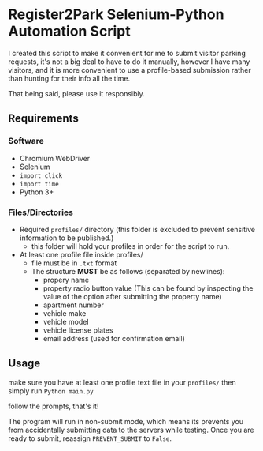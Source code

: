 # Register2Park Selenium-Python Automation Script

I created this script to make it convenient for me to submit
visitor parking requests, it's not a big deal to have to do it manually,
however I have many visitors, and it is more convenient to use
a profile-based submission rather than hunting for their info all the time.

That being said, please use it responsibly.

## Requirements

### Software
- Chromium WebDriver
- Selenium
- `import click`
- `import time`
- Python 3+

### Files/Directories
- Required `profiles/` directory (this folder is excluded to prevent sensitive information to be published.)
  - this folder will hold your profiles in order for the script to run.
- At least one profile file inside profiles/
  - file must be in `.txt` format
  - The structure **MUST** be as follows (separated by newlines):
    - propery name
    - property radio button value (This can be found by inspecting the value of the option after submitting the property name)
    - apartment number
    - vehicle make
    - vehicle model
    - vehicle license plates
    - email address (used for confirmation email)
  
## Usage
make sure you have at least one profile text file in your `profiles/`
then simply run 
`Python main.py`

follow the prompts, that's it!

The program will run in non-submit mode, which means its prevents you from accidentally submitting data to the servers 
while testing. Once you are ready to submit, reassign `PREVENT_SUBMIT` to `False`.

